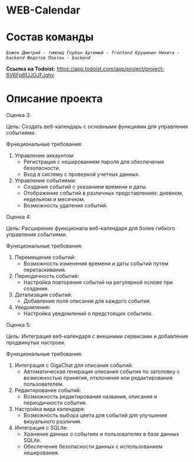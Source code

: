 # WEB-Calendar
# Состав команды

*`Божок Дмитрий - тимлид
Горбан Артемий - frontend
Крушинин Никита - backend
Федотов Платон - backend`*


**Ссылка на Todoist:**
https://app.todoist.com/app/project/project-6V6Fp6fJJGJFJghv



# Описание проекта

Оценка 3: 

Цель: Создать веб-календарь с основными функциями для управления событиями.

Функциональные требования:
1. Управление аккаунтом:
   - Регистрация с хешированием пароля для обеспечения безопасности.
   - Вход в систему с проверкой учетных данных.
2. Управление событиями:
   - Создание событий с указанием времени и даты.
   - Отображение событий в различных представлениях: дневном, недельном и месячном.
   - Возможность удаления событий.

Оценка 4: 

Цель: Расширение функционала веб-календаря для более гибкого управления событиями.

Функциональные требования:
1. Перемещение событий:
   - Возможность изменения времени и даты событий путем перетаскивания.
2. Периодичность событий:
   - Настройка повторения событий на регулярной основе при создании.
3. Детализация событий:
   - Добавление поля описания для каждого события.
4. Уведомления:
   - Настройка уведомлений о предстоящих событиях.

Оценка 5: 

Цель: Интеграция веб-календаря с внешними сервисами и добавление продвинутых настроек.

Функциональные требования:
1. Интеграция с GigaChat для описания событий:
   - Автоматическая генерация описания события по заголовку с возможностью принятия, отклонения или редактирования пользователем.
2. Редактирование событий:
   - Возможность редактирования названия, описания и периодичности события.
3. Настройка вида календаря:
   - Возможность выбора цвета для событий для улучшения визуального различия.
4. Интеграция с SQLite:
   - Хранение данных о событиях и пользователях в базе данных SQLite.
   - Обеспечение безопасности данных с использованием хеширования.

